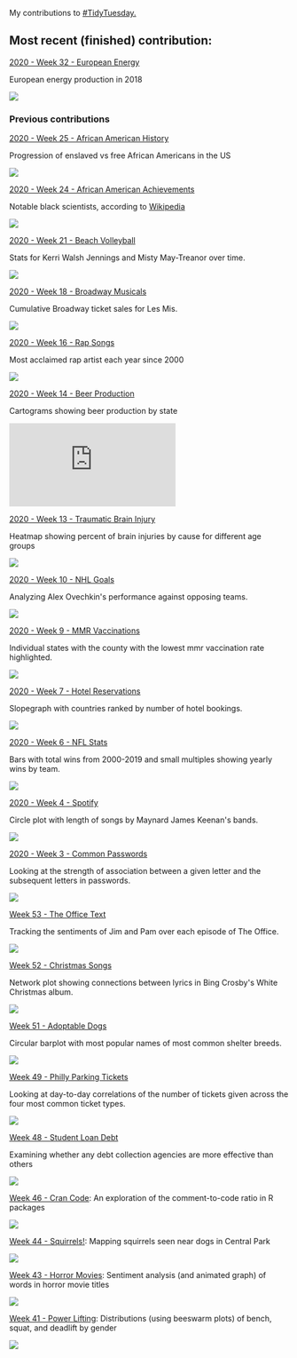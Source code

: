 My contributions to [#TidyTuesday.](https://github.com/rfordatascience/tidytuesday)

## Most recent (finished) contribution:
[2020 - Week 32 - European Energy](https://github.com/ekholme/TidyTuesday/blob/master/2020%20-%2032%20-%20euro%20energy/euro%20energy%20script.R)

European energy production in 2018

![](https://github.com/ekholme/TidyTuesday/blob/master/2020%20-%2032%20-%20euro%20energy/energy.png)

### Previous contributions
[2020 - Week 25 - African American History](https://github.com/ekholme/TidyTuesday/blob/master/2020%20-%2025%20-%20african%20american%20history/african%20american%20history%20script.R)

Progression of enslaved vs free African Americans in the US

![](https://github.com/ekholme/TidyTuesday/blob/master/2020%20-%2025%20-%20african%20american%20history/slavery_map_prog.png)

[2020 - Week 24 - African American Achievements](https://github.com/ekholme/TidyTuesday/blob/master/2020%20-%2024%20-%20african%20american%20achievements/black%20scientists%20script.R)

Notable black scientists, according to [Wikipedia](https://en.wikipedia.org/wiki/List_of_African-American_inventors_and_scientists)

![](https://github.com/ekholme/TidyTuesday/blob/master/2020%20-%2024%20-%20african%20american%20achievements/scientists.png)

[2020 - Week 21 - Beach Volleyball](https://github.com/ekholme/TidyTuesday/blob/master/2020%20-%2021%20-%20beach%20volleyball/volleyball%20script.R)

Stats for Kerri Walsh Jennings and Misty May-Treanor over time. 

![](https://github.com/ekholme/TidyTuesday/blob/master/2020%20-%2021%20-%20beach%20volleyball/may_walsh.png)

[2020 - Week 18 - Broadway Musicals](https://github.com/ekholme/TidyTuesday/blob/master/2020%20-%2018%20-%20broadway/les%20mis%20script.R)

Cumulative Broadway ticket sales for Les Mis. 

![](https://github.com/ekholme/TidyTuesday/blob/master/2020%20-%2018%20-%20broadway/les_mis.png)

[2020 - Week 16 - Rap Songs](https://github.com/ekholme/TidyTuesday/blob/master/2020%20-%2016%20-%20rap%20artists/rap%20script.R)

Most acclaimed rap artist each year since 2000

![](https://github.com/ekholme/TidyTuesday/blob/master/2020%20-%2016%20-%20rap%20artists/rap_bars.png)

[2020 - Week 14 - Beer Production](https://github.com/ekholme/TidyTuesday/blob/master/2020%20-%2014%20-%20beer%20production/beer%20script.R)

Cartograms showing beer production by state

![](https://github.com/ekholme/TidyTuesday/blob/master/2020%20-%2014%20-%20beer%20production/beer_maps.pdf)

[2020 - Week 13 - Traumatic Brain Injury](https://github.com/ekholme/TidyTuesday/blob/master/2020%20-%2013%20-%20tbi/tbi%20script.R)

Heatmap showing percent of brain injuries by cause for different age groups

![](https://github.com/ekholme/TidyTuesday/blob/master/2020%20-%2013%20-%20tbi/tbi_heatmap.jpg)

[2020 - Week 10 - NHL Goals](https://github.com/ekholme/TidyTuesday/blob/master/2020%20-%2010%20-%20nhl%20goals/nhl%20goals%20script.R)

Analyzing Alex Ovechkin's performance against opposing teams.

![](https://github.com/ekholme/TidyTuesday/blob/master/2020%20-%2010%20-%20nhl%20goals/ovi%20plot.jpg)

[2020 - Week 9 - MMR Vaccinations](https://github.com/ekholme/TidyTuesday/blob/master/2020%20-%209%20-%20measles/measles%20script.R)

Individual states with the county with the lowest mmr vaccination rate highlighted.

![](https://github.com/ekholme/TidyTuesday/blob/master/2020%20-%209%20-%20measles/measles_plot.jpeg)

[2020 - Week 7 - Hotel Reservations](https://github.com/ekholme/TidyTuesday/blob/master/2020%20-%207%20-%20hotel%20bookings/hotels%20script.Rmd)

Slopegraph with countries ranked by number of hotel bookings.

![](https://github.com/ekholme/TidyTuesday/blob/master/2020%20-%207%20-%20hotel%20bookings/hotel%20plot.jpg)

[2020 - Week 6 - NFL Stats](https://github.com/ekholme/TidyTuesday/blob/master/2020%20-%206%20-%20nfl%20attendance/nfl%20attendance%20script.R)

Bars with total wins from 2000-2019 and small multiples showing yearly wins by team.

![](https://github.com/ekholme/TidyTuesday/blob/master/2020%20-%206%20-%20nfl%20attendance/full_nfl.jpeg)

[2020 - Week 4 - Spotify](https://github.com/ekholme/TidyTuesday/blob/master/2020%20-%204%20-%20spotify/maynaRd%20script.R)

Circle plot with length of songs by Maynard James Keenan's bands.

![](https://github.com/ekholme/TidyTuesday/blob/master/2020%20-%204%20-%20spotify/mjk_circle.jpg)

[2020 - Week 3 - Common Passwords](https://github.com/ekholme/TidyTuesday/blob/master/2020%20-%203%20-%20passwords/passwords%20script.R)

Looking at the strength of association between a given letter and the subsequent letters in passwords.

![](https://github.com/ekholme/TidyTuesday/blob/master/2020%20-%203%20-%20passwords/password_pairs_viz.jpg)

[Week 53 - The Office Text](https://github.com/ekholme/TidyTuesday/blob/master/53%20-%20the%20office/jim%20pam%20script.Rmd)

Tracking the sentiments of Jim and Pam over each episode of The Office.

![](https://github.com/ekholme/TidyTuesday/blob/master/53%20-%20the%20office/jim_pam_sentiments.jpg)

[Week 52 - Christmas Songs](https://github.com/ekholme/TidyTuesday/blob/master/52%20-%20christmas%20songs/christmas%20songs%20script.R)

Network plot showing connections between lyrics in Bing Crosby's White Christmas album.

![](https://github.com/ekholme/TidyTuesday/blob/master/52%20-%20christmas%20songs/cosby_network.jpeg)

[Week 51 - Adoptable Dogs](https://github.com/ekholme/TidyTuesday/blob/master/51%20-%20adoptable%20dogs/adoptable%20dogs%20script.R)

Circular barplot with most popular names of most common shelter breeds.

![](https://github.com/ekholme/TidyTuesday/blob/master/51%20-%20adoptable%20dogs/dog_names.jpeg)

[Week 49 - Philly Parking Tickets](https://github.com/ekholme/TidyTuesday/blob/master/49%20-%20philly%20parking/philly%20parking%20script.R)

Looking at day-to-day correlations of the number of tickets given across the four most common ticket types.

![](https://github.com/ekholme/TidyTuesday/blob/master/49%20-%20philly%20parking/philly%20parking%20viz.jpeg)

[Week 48 - Student Loan Debt](https://github.com/ekholme/TidyTuesday/blob/master/48%20-%20student%20loan%20debt/student%20loan%20viz.Rmd)

Examining whether any debt collection agencies are more effective than others

![](https://github.com/ekholme/TidyTuesday/blob/master/48%20-%20student%20loan%20debt/debt_viz.jpeg)

[Week 46 - Cran Code](https://github.com/ekholme/TidyTuesday/tree/master/46%20-%20cran%20code):
An exploration of the comment-to-code ratio in R packages

![](https://github.com/ekholme/TidyTuesday/blob/master/46%20-%20cran%20code/cran_plot.jpeg)

[Week 44 - Squirrels!](https://github.com/ekholme/TidyTuesday/tree/master/44%20-%20squirrels):
Mapping squirrels seen near dogs in Central Park

![](https://github.com/ekholme/TidyTuesday/blob/master/44%20-%20squirrels/squirrels_crop.jpeg)

[Week 43 - Horror Movies](https://github.com/ekholme/TidyTuesday/tree/master/43%20-%20horror%20movies):
Sentiment analysis (and animated graph) of words in horror movie titles

![](https://github.com/ekholme/TidyTuesday/blob/master/43%20-%20horror%20movies/horror_movies.gif)

[Week 41 - Power Lifting](https://github.com/ekholme/TidyTuesday/tree/master/41%20-%20powerlifting):
Distributions (using beeswarm plots) of bench, squat, and deadlift by gender

![](https://github.com/ekholme/TidyTuesday/blob/master/41%20-%20powerlifting/gender_vios.jpeg)
